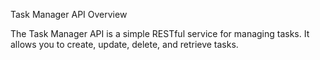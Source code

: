 Task Manager API
Overview

The Task Manager API is a simple RESTful service for managing tasks.
It allows you to create, update, delete, and retrieve tasks.
